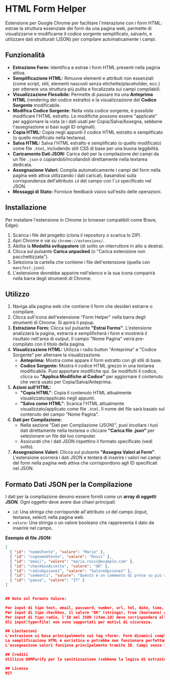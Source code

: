 # HTML Form Helper

Estensione per Google Chrome per facilitare l'interazione con i form HTML: estrae la struttura essenziale dei form da una pagina web, permette di visualizzarne e modificarne il codice sorgente semplificato, salvarlo, e utilizzare dati strutturati (JSON) per compilare automaticamente i campi.

## Funzionalità

*   **Estrazione Form:** Identifica e estrae i form HTML presenti nella pagina attiva.
*   **Semplificazione HTML:** Rimuove elementi e attributi non essenziali (come script, stili, elementi nascosti senza etichette/placeholder, ecc.) per ottenere una struttura più pulita e focalizzata sui campi compilabili.
*   **Visualizzazione Flessibile:** Permette di passare tra una **Anteprima HTML** (rendering del codice estratto) e la visualizzazione del **Codice Sorgente** modificabile.
*   **Modifica Codice Sorgente:** Nella vista codice sorgente, è possibile modificare l'HTML estratto. Le modifiche possono essere "applicate" per aggiornare la vista (e i dati usati per Copia/Salva/Assegna, sebbene l'assegnazione si basi sugli ID originali).
*   **Copia HTML:** Copia negli appunti il codice HTML estratto e semplificato (o quello modificato nella textarea).
*   **Salva HTML:** Salva l'HTML estratto e semplificato (o quello modificato) come file `.html`, includendo stili CSS di base per una buona leggibilità.
*   **Caricamento Dati JSON:** Carica dati per la compilazione dei campi da un file `.json` o copiandoli/incollandoli direttamente nella textarea dedicata.
*   **Assegnazione Valori:** Compila automaticamente i campi del form nella pagina web attiva utilizzando i dati caricati, basandosi sulla corrispondenza dell'attributo `id` del campo con l'`id` specificato nel JSON.
*   **Messaggi di Stato:** Fornisce feedback visivo sull'esito delle operazioni.

## Installazione

Per installare l'estensione in Chrome (o browser compatibili come Brave, Edge):

1.  Scarica i file del progetto (clona il repository o scarica lo ZIP).
2.  Apri Chrome e vai su `chrome://extensions/`.
3.  Abilita la **Modalità sviluppatore** (di solito un interruttore in alto a destra).
4.  Clicca sul pulsante **Carica unpacked** (o "Carica estensione non pacchettizzata").
5.  Seleziona la cartella che contiene i file dell'estensione (quella con `manifest.json`).
6.  L'estensione dovrebbe apparire nell'elenco e la sua icona comparirà nella barra degli strumenti di Chrome.

## Utilizzo

1.  Naviga alla pagina web che contiene il form che desideri estrarre o compilare.
2.  Clicca sull'icona dell'estensione "Form Helper" nella barra degli strumenti di Chrome. Si aprirà il popup.
3.  **Estrazione Form:** Clicca sul pulsante **"Estrai Forms"**. L'estensione analizzerà la pagina, estrarrà e semplificherà i form e mostrerà il risultato nell'area di output. Il campo "Nome Pagina" verrà pre-compilato con il titolo della pagina.
4.  **Visualizzazione HTML:** Utilizza i radio button "Anteprima" e "Codice Sorgente" per alternare la visualizzazione.
    *   **Anteprima:** Mostra come appare il form estratto con gli stili di base.
    *   **Codice Sorgente:** Mostra il codice HTML grezzo in una textarea modificabile. Puoi apportare modifiche qui. Se modifichi il codice, clicca su **"Applica Modifiche al Codice"** per aggiornare il contenuto che verrà usato per Copia/Salva/Anteprima.
5.  **Azioni sull'HTML:**
    *   **"Copia HTML"**: Copia il contenuto HTML attualmente visualizzato/applicato negli appunti.
    *   **"Salva come HTML"**: Scarica l'HTML attualmente visualizzato/applicato come file `.html`. Il nome del file sarà basato sul contenuto del campo "Nome Pagina".
6.  **Dati per Compilazione:**
    *   Nella sezione "Dati per Compilazione (JSON)", puoi incollare i tuoi dati direttamente nella textarea o cliccare **"Carica file .json"** per selezionare un file dal tuo computer.
    *   Assicurati che i dati JSON rispettino il formato specificato (vedi sotto).
7.  **Assegnazione Valori:** Clicca sul pulsante **"Assegna Valori al Form"**. L'estensione scorrerà i dati JSON e tenterà di inserire i valori nei campi del form nella pagina web attiva che corrispondono agli ID specificati nel JSON.

## Formato Dati JSON per la Compilazione

I dati per la compilazione devono essere forniti come un **array di oggetti JSON**. Ogni oggetto deve avere due chiavi principali:

*   `id`: Una stringa che corrisponde all'attributo `id` del campo (input, textarea, select) nella pagina web.
*   `valore`: Una stringa o un valore booleano che rappresenta il dato da inserire nel campo.

**Esempio di file JSON:**

```json
[
  { "id": "nomeUtente", "valore": "Mario" },
  { "id": "cognomeUtente", "valore": "Rossi" },
  { "id": "email", "valore": "mario.rossi@example.com" },
  { "id": "checkboxAccetto", "valore": "OK" },      
  { "id": "radioOpzione2", "valore": "ValoreOpzione2" }, 
  { "id": "commenti", "valore": "Questo è un commento di prova su più righe." },
  { "id": "paese", "valore": "IT" } 
]


## Note sul Formato Valore:

Per input di tipo text, email, password, number, url, tel, date, time, textarea e select, il valore deve essere la stringa esatta o il numero da inserire/selezionare.
Per input di tipo checkbox, il valore "OK" (stringa), true (booleano) o "true" (stringa) selezionerà la checkbox. Il valore "KO" (stringa), false (booleano) o "false" (stringa) deselezionerà la checkbox. Altri valori per le checkbox potrebbero essere ignorati.
Per input di tipo radio, l'ID nel JSON (item.id) deve corrispondere all'ID della specifica opzione input[type=radio] che si vuole selezionare. Il valore nel JSON può essere "OK" o corrispondere all'attributo value dell'input radio (quest'ultimo è preferibile per maggiore precisione). Le altre opzioni con lo stesso name verranno automaticamente deselezionate dal browser.
Gli input[type=file] non sono supportati per motivi di sicurezza.

## Limitazioni
L'estrazione si basa principalmente sui tag <form>. Form dinamici complessi o creati senza il tag <form> potrebbero non essere riconosciuti o estratti correttamente.
La semplificazione HTML è euristica e potrebbe non funzionare perfettamente su tutti i siti web con strutture molto complesse o non standard.
L'assegnazione valori funziona principalmente tramite ID. Campi senza ID potrebbero non essere compilabili con questa funzione.

## Crediti
Utilizza DOMPurify per la sanitizzazione (sebbene la logica di estrazione corrente si concentri più sulla semplificazione strutturale che sulla sanitizzazione del HTML grezzo dell'intera pagina).

## Licenza
MIT